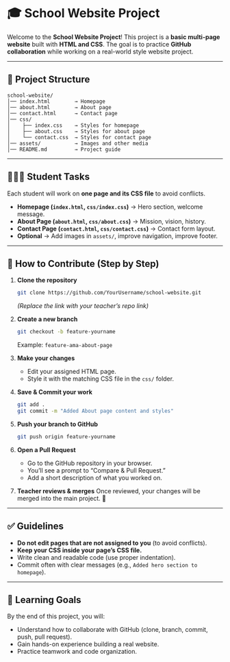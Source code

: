 # 🎓 School Website Project

Welcome to the **School Website Project**!
This project is a **basic multi-page website** built with **HTML and CSS**. The goal is to practice **GitHub collaboration** while working on a real-world style website project.

---

## 📂 Project Structure

```
school-website/
│── index.html        → Homepage
│── about.html        → About page
│── contact.html      → Contact page
│── css/
│    ├── index.css    → Styles for homepage
│    ├── about.css    → Styles for about page
│    └── contact.css  → Styles for contact page
│── assets/           → Images and other media
│── README.md         → Project guide
```

---

## 👩🏽‍💻 Student Tasks

Each student will work on **one page and its CSS file** to avoid conflicts.

- **Homepage (`index.html`, `css/index.css`)** → Hero section, welcome message.
- **About Page (`about.html`, `css/about.css`)** → Mission, vision, history.
- **Contact Page (`contact.html`, `css/contact.css`)** → Contact form layout.
- **Optional** → Add images in `assets/`, improve navigation, improve footer.

---

## 🚀 How to Contribute (Step by Step)

1. **Clone the repository**

   ```bash
   git clone https://github.com/YourUsername/school-website.git
   ```

   _(Replace the link with your teacher’s repo link)_

2. **Create a new branch**

   ```bash
   git checkout -b feature-yourname
   ```

   Example: `feature-ama-about-page`

3. **Make your changes**

   - Edit your assigned HTML page.
   - Style it with the matching CSS file in the `css/` folder.

4. **Save & Commit your work**

   ```bash
   git add .
   git commit -m "Added About page content and styles"
   ```

5. **Push your branch to GitHub**

   ```bash
   git push origin feature-yourname
   ```

6. **Open a Pull Request**

   - Go to the GitHub repository in your browser.
   - You’ll see a prompt to “Compare & Pull Request.”
   - Add a short description of what you worked on.

7. **Teacher reviews & merges**
   Once reviewed, your changes will be merged into the main project. 🎉

---

## ✅ Guidelines

- **Do not edit pages that are not assigned to you** (to avoid conflicts).
- **Keep your CSS inside your page’s CSS file.**
- Write clean and readable code (use proper indentation).
- Commit often with clear messages (e.g., `Added hero section to homepage`).

---

## 🎯 Learning Goals

By the end of this project, you will:

- Understand how to collaborate with GitHub (clone, branch, commit, push, pull request).
- Gain hands-on experience building a real website.
- Practice teamwork and code organization.
